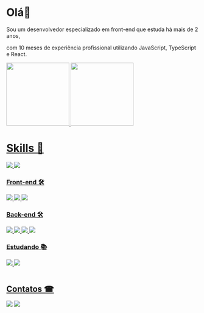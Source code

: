 # Olá👋
<p>Sou um desenvolvedor especializado em front-end que estuda há mais de 2 anos,</p>
<p>com 10 meses de experiência profissional utilizando JavaScript, TypeScript e React.</p>



<div style="display:inline">
  <a href="https://beacons.ai/diogo-Peixoto">
  <img height="165em" src="https://github-readme-stats.vercel.app/api?username=diogo-Peixoto&show_icons=true&theme=tokyonight&include_all_commits=true&count_private=true"/>
  <img height="165em" src="https://github-readme-stats.vercel.app/api/top-langs/?username=Diogo-Peixoto&layout=compact&langs_count=16&theme=tokyonight"/>
</div>
  
  # Skills 🚀 
  
   <div>
    <img src="https://img.shields.io/badge/TypeScript-007ACC?style=for-the-badge&logo=typescript&logoColor=white" /> 
    <img src="https://img.shields.io/badge/JavaScript-323330?style=for-the-badge&logo=javascript&logoColor=F7DF1E" /> 
  </div>
  
  ###  Front-end 🛠
  <div>
    <img src="https://img.shields.io/badge/React-20232A?style=for-the-badge&logo=react&logoColor=61DAFB" />
    <img src="https://img.shields.io/badge/CSS3-1572B6?style=for-the-badge&logo=css3&logoColor=white" /> 
    <img src="https://img.shields.io/badge/HTML5-E34F26?style=for-the-badge&logo=html5&logoColor=white" /> 
  </div>
  
  ### Back-end 🛠
  
   <div>
    <img src="https://img.shields.io/badge/Node.js-43853D?style=for-the-badge&logo=node.js&logoColor=white" />
    <img src="https://img.shields.io/badge/Express.js-404D59?style=for-the-badge" />
    <img src="https://img.shields.io/badge/PostgreSQL-316192?style=for-the-badge&logo=postgresql&logoColor=white" />
     <img src="https://img.shields.io/badge/Jest-323330?style=for-the-badge&logo=Jest&logoColor=white" />
  </div>
  
  ### Estudando 📚
  
   <div>
      <img src="https://img.shields.io/badge/Python-14354C?style=for-the-badge&logo=python&logoColor=white" />
      <img src="https://img.shields.io/badge/React_Native-20232A?style=for-the-badge&logo=react&logoColor=61DAFB" />
  </div>
  
  <br>

  
  ## Contatos ☎
  
<div>
  <a href="mailto:diogosoarespeixoto41@gmail.com"><img src="https://img.shields.io/badge/Gmail-D14836?style=for-the-badge&logo=gmail&logoColor=white"></a>
  <a href="https://www.linkedin.com/in/diogo-soares-peixoto/"><img src="https://img.shields.io/badge/LinkedIn-0077B5?style=for-the-badge&logo=linkedin&logoColor=white">   </a>
</div>
  
